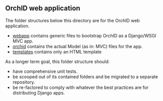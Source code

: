 OrchID web application
----------------------

The folder structures below this directory are for the OrchID web application.

- [webapp](webapp) contains generic files to bootstrap OrchID as a Django/WSGI MVC app.
- [orchid](orchid) contains the actual Model (as in: MVC) files for the app.
- [templates](templates) contains only an HTML template

As a longer term goal, this folder structure should:

- have comprehensive unit tests.
- be scooped out of its contained folders and be migrated to a separate repository.
- be re-factored to comply with whatever the best practices are for distributing Django 
  apps.
